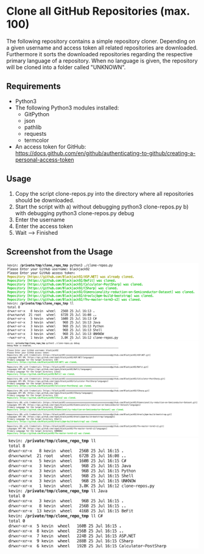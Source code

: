 # Clone all GitHub Repositories (max. 100)

The following repository contains a simple repository cloner. Depending on a given username and access token all related repositories are downloaded. Furthermore it sorts the downloaded repositories regarding the respective primary language of a repository. When no language is given, the repository will be cloned into a folder called "UNKNOWN".

## Requirements

- Python3
- The following Python3 modules installed:
    - GitPython
    - json
    - pathlib
    - requests
    - termcolor
- An access token for GitHub: https://docs.github.com/en/github/authenticating-to-github/creating-a-personal-access-token

## Usage

1. Copy the script clone-repos.py into the directory where all repositories should be downloaded.
2. Start the script with
    a) without debugging python3 clone-repos.py
    b) with debugging python3 clone-repos.py debug
3. Enter the username
4. Enter the access token
5. Wait --> Finished

## Screenshot from the Usage

![Usage without debugging](documentation/without_debugging.png?raw=true "Usage without debugging")
![Usage with debugging](documentation/with_debugging.png?raw=true "Usage with debugging")
![Usage with debugging, directory structure](documentation/with_debugging_directories.png?raw=true "Usage with debugging, directory structure")
